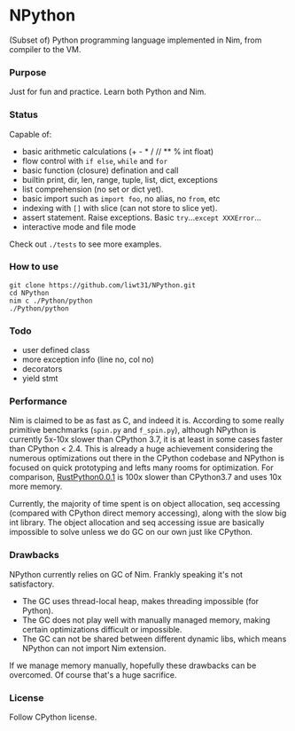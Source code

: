 # NPython

(Subset of) Python programming language implemented in Nim, from compiler to the VM.

### Purpose
Just for fun and practice. Learn both Python and Nim.


### Status
Capable of:
* basic arithmetic calculations (+ - * / // ** % int float)
* flow control with `if else`, `while` and `for`
* basic function (closure) defination and call
* builtin print, dir, len, range, tuple, list, dict, exceptions
* list comprehension (no set or dict yet).
* basic import such as `import foo`, no alias, no `from`, etc
* indexing with `[]` with slice (can not store to slice yet).
* assert statement. Raise exceptions. Basic `try`...`except XXXError`...
* interactive mode and file mode

Check out `./tests` to see more examples.


### How to use
```
git clone https://github.com/liwt31/NPython.git
cd NPython
nim c ./Python/python
./Python/python
```

### Todo
* user defined class
* more exception info (line no, col no)
* decorators
* yield stmt

### Performance
Nim is claimed to be as fast as C, and indeed it is. According to some really primitive benchmarks (`spin.py` and `f_spin.py`), although NPython is currently 5x-10x slower than CPython 3.7, it is at least in some cases faster than CPython < 2.4. This is already a huge achievement considering the numerous optimizations out there in the CPython codebase and NPython is focused on quick prototyping and lefts many rooms for optimization. For comparison, [RustPython0.0.1](https://github.com/RustPython/RustPython) is 100x slower than
CPython3.7 and uses 10x more memory.

Currently, the majority of time spent is on object allocation, seq accessing (compared with CPython direct memory accessing), along with the slow big int library. The object allocation and seq accessing issue are basically impossible to solve unless we do GC on our own just like CPython. 


### Drawbacks
NPython currently relies on GC of Nim. Frankly speaking it's not satisfactory. 
* The GC uses thread-local heap, makes threading impossible (for Python).
* The GC does not play well with manually managed memory, making certain optimizations difficult or impossible.
* The GC can not be shared between different dynamic libs, which means NPython can not import Nim extension.

If we manage memory manually, hopefully these drawbacks can be overcomed. Of course that's a huge sacrifice.


### License
Follow CPython license.

